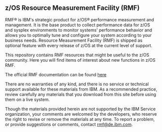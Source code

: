 ## z/OS Resource Measurement Facility (RMF)

RMF® is IBM's strategic product for z/OS® performance measurement and management. It is the base product to collect performance data for z/OS and sysplex environments to monitor systems' performance behavior and allows you to optimally tune and configure your system according to your business needs. Resource Measurement Facility (RMF) is shipped as optional feature with every release of z/OS at the current level of support.

This repository contains RMF resources that might be useful to the z/OS community. Here you will find items of interest about new functions in z/OS RMF.

The official RMF documentation can be found [here](https://www.ibm.com/support/knowledgecenter/SSLTBW_2.3.0/com.ibm.zos.v2r3.erb/erb.htm)

There are no warranties of any kind, and there is no service or technical support available for these materials from IBM. As a recommended practice, review carefully any materials that you download from this site before using them on a live system.

Though the materials provided herein are not supported by the IBM Service organization, your comments are welcomed by the developers, who reserve the right to revise or remove the materials at any time. To report a problem, or provide suggestions or comments, contact rmf@de.ibm.com.
